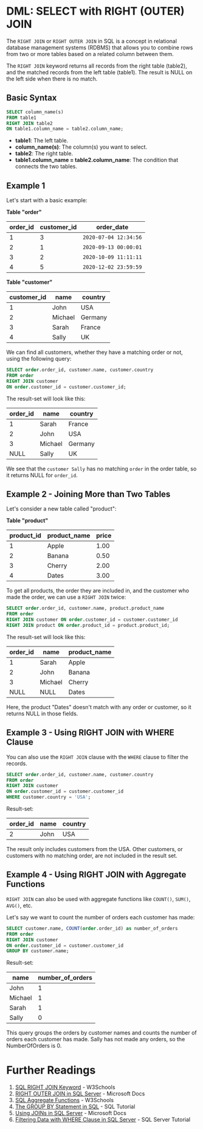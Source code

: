 # DML: SELECT with RIGHT (OUTER) JOIN

The `RIGHT JOIN` or `RIGHT OUTER JOIN` in SQL is a concept in relational database management systems (RDBMS) that allows you to combine rows from two or more tables based on a related column between them.

The `RIGHT JOIN` keyword returns all records from the right table (table2), and the matched records from the left table (table1). The result is NULL on the left side when there is no match.

## Basic Syntax

```sql
SELECT column_name(s)
FROM table1
RIGHT JOIN table2
ON table1.column_name = table2.column_name;
```

- **table1**: The left table.
- **column_name(s)**: The column(s) you want to select.
- **table2**: The right table.
- **table1.column_name = table2.column_name**: The condition that connects the two tables.

## Example 1

Let's start with a basic example:

**Table "order"**

| order_id | customer_id | order_date            |
| -------- | ----------- | --------------------- |
| 1        | 3           | `2020-07-04 12:34:56` |
| 2        | 1           | `2020-09-13 00:00:01` |
| 3        | 2           | `2020-10-09 11:11:11` |
| 4        | 5           | `2020-12-02 23:59:59` |

**Table "customer"**

| customer_id | name    | country |
| ----------- | ------- | ------- |
| 1           | John    | USA     |
| 2           | Michael | Germany |
| 3           | Sarah   | France  |
| 4           | Sally   | UK      |

We can find all customers, whether they have a matching order or not, using the following query:

```sql
SELECT order.order_id, customer.name, customer.country
FROM order
RIGHT JOIN customer
ON order.customer_id = customer.customer_id;
```

The result-set will look like this:

| order_id | name    | country |
| -------- | ------- | ------- |
| 1        | Sarah   | France  |
| 2        | John    | USA     |
| 3        | Michael | Germany |
| NULL     | Sally   | UK      |

We see that the `customer Sally` has no matching `order` in the order table, so it returns NULL for `order_id`.

## Example 2 - Joining More than Two Tables

Let's consider a new table called "product":

**Table "product"**

| product_id | product_name | price |
| ---------- | ------------ | ----- |
| 1          | Apple        | 1.00  |
| 2          | Banana       | 0.50  |
| 3          | Cherry       | 2.00  |
| 4          | Dates        | 3.00  |

To get all products, the order they are included in, and the customer who made the order, we can use a `RIGHT JOIN` twice:

```sql
SELECT order.order_id, customer.name, product.product_name
FROM order
RIGHT JOIN customer ON order.customer_id = customer.customer_id
RIGHT JOIN product ON order.product_id = product.product_id;
```

The result-set will look like this:

| order_id | name    | product_name |
| -------- | ------- | ------------ |
| 1        | Sarah   | Apple        |
| 2        | John    | Banana       |
| 3        | Michael | Cherry       |
| NULL     | NULL    | Dates        |

Here, the product "Dates" doesn't match with any order or customer, so it returns NULL in those fields.

## Example 3 - Using RIGHT JOIN with WHERE Clause

You can also use the `RIGHT JOIN` clause with the `WHERE` clause to filter the records.

```sql
SELECT order.order_id, customer.name, customer.country
FROM order
RIGHT JOIN customer
ON order.customer_id = customer.customer_id
WHERE customer.country = 'USA';
```

Result-set:

| order_id | name | country |
| -------- | ---- | ------- |
| 2        | John | USA     |

The result only includes customers from the USA. Other customers, or customers with no matching order, are not included in the result set.

## Example 4 - Using RIGHT JOIN with Aggregate Functions

`RIGHT JOIN` can also be used with aggregate functions like `COUNT()`, `SUM()`, `AVG()`, etc.

Let's say we want to count the number of orders each customer has made:

```sql
SELECT customer.name, COUNT(order.order_id) as number_of_orders
FROM order
RIGHT JOIN customer
ON order.customer_id = customer.customer_id
GROUP BY customer.name;
```

Result-set:

| name    | number_of_orders |
| ------- | ---------------- |
| John    | 1                |
| Michael | 1                |
| Sarah   | 1                |
| Sally   | 0                |

This query groups the orders by customer names and counts the number of orders each customer has made. Sally has not made any orders, so the NumberOfOrders is 0.

# Further Readings

1. [SQL RIGHT JOIN Keyword](https://www.w3schools.com/sql/sql_join_right.asp) - W3Schools
2. [RIGHT OUTER JOIN in SQL Server](https://docs.microsoft.com/en-us/sql/t-sql/queries/from-transact-sql?view=sql-server-ver15#right-outer-join) - Microsoft Docs
3. [SQL Aggregate Functions](https://www.w3schools.com/sql/sql_count_avg_sum.asp) - W3Schools
4. [The GROUP BY Statement in SQL](https://www.sqltutorial.org/sql-group-by/) - SQL Tutorial
5. [Using JOINs in SQL Server](https://docs.microsoft.com/en-us/sql/t-sql/queries/select-transact-sql?view=sql-server-ver15#using-joins) - Microsoft Docs
6. [Filtering Data with WHERE Clause in SQL Server](https://www.sqlservertutorial.net/sql-server-basics/sql-server-where/) - SQL Server Tutorial
